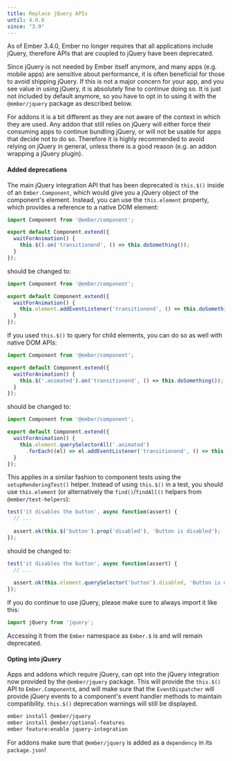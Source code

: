 ```yaml
---
title: Replace jQuery APIs
until: 4.0.0
since: "3.9"
---
```



As of Ember 3.4.0, Ember no longer requires that all applications include jQuery, therefore APIs that are coupled to jQuery have been deprecated.

Since jQuery is not needed by Ember itself anymore, and many apps (e.g. mobile apps) are 
sensitive about performance, it is often beneficial for those to
avoid shipping jQuery. If this is not a major concern for your app, and you see value in using jQuery, it is 
absolutely fine to continue doing so. It is just not included by default anymore, so you have to opt in to
using it with the `@ember/jquery` package as described below.

For addons it is a bit different as they are not aware of the context in which they are used. Any addon that still 
relies on jQuery will either force their consuming apps to continue bundling jQuery, or will not be usable for apps
that decide not to do so. Therefore it is highly recommended to avoid relying on jQuery in general, unless there is a good
reason (e.g. an addon wrapping a jQuery plugin).

#### Added deprecations

The main jQuery integration API that has been deprecated is `this.$()` inside of an `Ember.Component`, which would give you a 
jQuery object of the component's element. Instead, you can use the `this.element` property, which provides a 
reference to a native DOM element:

```js
import Component from '@ember/component';

export default Component.extend({
  waitForAnimation() {
    this.$().on('transitionend', () => this.doSomething());
  }
});
```

should be changed to:

```js
import Component from '@ember/component';

export default Component.extend({
  waitForAnimation() {
    this.element.addEventListener('transitionend', () => this.doSomething());
  }
});
```

If you used `this.$()` to query for child elements, you can do so as well with native DOM APIs:

```js
import Component from '@ember/component';

export default Component.extend({
  waitForAnimation() {
    this.$('.animated').on('transitionend', () => this.doSomething());
  }
});
```

should be changed to:

```js
import Component from '@ember/component';

export default Component.extend({
  waitForAnimation() {
    this.element.querySelectorAll('.animated')
      .forEach((el) => el.addEventListener('transitionend', () => this.doSomething()));
  }
});
```

This applies in a similar fashion to component tests using the `setupRenderingTest()` helper. Instead of using 
`this.$()` in a test, you should use `this.element` (or alternatively the `find()`/`findAll()` helpers from 
`@ember/test-helpers`):

```js
test('it disables the button', async function(assert) {
  // ...
  
  assert.ok(this.$('button').prop('disabled'), 'Button is disabled');
});
```

should be changed to:

```js
test('it disables the button', async function(assert) {
  // ...
  
  assert.ok(this.element.querySelector('button').disabled, 'Button is disabled');
});
```


If you do continue to use jQuery, please make sure to always import it like this:

```js
import jQuery from 'jquery';
```

Accessing it from the `Ember` namespace as `Ember.$` is and will remain deprecated.

#### Opting into jQuery

Apps and addons which require jQuery, can opt into the jQuery integration now provided by
the `@ember/jquery` package. This will provide the `this.$()` API to `Ember.Component`s, and
will make sure that the `EventDispatcher` will provide jQuery events to a component's event handler methods to 
maintain compatibility. `this.$()` deprecation warnings will still be displayed.

```bash
ember install @ember/jquery
ember install @ember/optional-features
ember feature:enable jquery-integration
```

For addons make sure that `@ember/jquery` is added as a `dependency` in its `package.json`!





